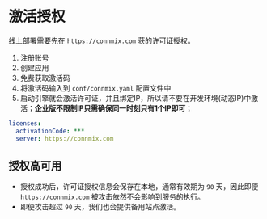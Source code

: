 # 激活授权

线上部署需要先在 `https://connmix.com` 获的许可证授权。

1. 注册账号
2. 创建应用
3. 免费获取激活码
4. 将激活码输入到 `conf/connmix.yaml` 配置文件中
5. 启动引擎就会激活许可证，并且绑定IP，所以请不要在开发环境(动态IP)中激活；**企业版不限制IP只需确保同一时刻只有1个IP即可**；

```yaml
licenses:
  activationCode: ***
  server: https://connmix.com
```

## 授权高可用

- 授权成功后，许可证授权信息会保存在本地，通常有效期为 `90` 天，因此即便 `https://connmix.com` 被攻击依然不会影响到服务的执行。
- 即便攻击超过 `90` 天，我们也会提供备用站点激活。
